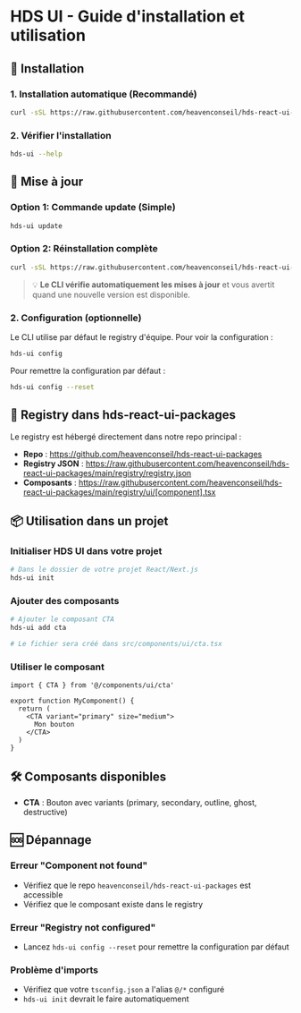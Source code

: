 # HDS UI - Guide d'installation et utilisation

## 🚀 Installation

### 1. Installation automatique (Recommandé)
```bash
curl -sSL https://raw.githubusercontent.com/heavenconseil/hds-react-ui-packages/main/install.sh | bash
```

### 2. Vérifier l'installation
```bash
hds-ui --help
```

## 🔄 Mise à jour

### Option 1: Commande update (Simple)
```bash
hds-ui update
```

### Option 2: Réinstallation complète
```bash
curl -sSL https://raw.githubusercontent.com/heavenconseil/hds-react-ui-packages/main/install.sh | bash
```

> 💡 **Le CLI vérifie automatiquement les mises à jour** et vous avertit quand une nouvelle version est disponible.

### 2. Configuration (optionnelle)

Le CLI utilise par défaut le registry d'équipe. Pour voir la configuration :
```bash
hds-ui config
```

Pour remettre la configuration par défaut :
```bash
hds-ui config --reset
```

## 📁 Registry dans hds-react-ui-packages

Le registry est hébergé directement dans notre repo principal :
- **Repo** : https://github.com/heavenconseil/hds-react-ui-packages
- **Registry JSON** : https://raw.githubusercontent.com/heavenconseil/hds-react-ui-packages/main/registry/registry.json
- **Composants** : https://raw.githubusercontent.com/heavenconseil/hds-react-ui-packages/main/registry/ui/[component].tsx

## 📦 Utilisation dans un projet

### Initialiser HDS UI dans votre projet
```bash
# Dans le dossier de votre projet React/Next.js
hds-ui init
```

### Ajouter des composants
```bash
# Ajouter le composant CTA
hds-ui add cta

# Le fichier sera créé dans src/components/ui/cta.tsx
```

### Utiliser le composant
```tsx
import { CTA } from '@/components/ui/cta'

export function MyComponent() {
  return (
    <CTA variant="primary" size="medium">
      Mon bouton
    </CTA>
  )
}
```

## 🛠️ Composants disponibles

- **CTA** : Bouton avec variants (primary, secondary, outline, ghost, destructive)

## 🆘 Dépannage

### Erreur "Component not found"
- Vérifiez que le repo `heavenconseil/hds-react-ui-packages` est accessible
- Vérifiez que le composant existe dans le registry

### Erreur "Registry not configured"
- Lancez `hds-ui config --reset` pour remettre la configuration par défaut

### Problème d'imports
- Vérifiez que votre `tsconfig.json` a l'alias `@/*` configuré
- `hds-ui init` devrait le faire automatiquement
